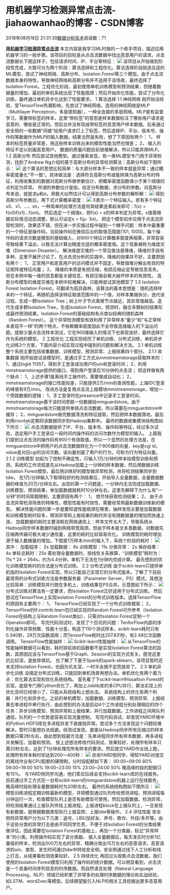 
# 用机器学习检测异常点击流​​​​​​​ - jiahaowanhao的博客 - CSDN博客


2018年08月18日 21:31:39[数据分析技术](https://me.csdn.net/jiahaowanhao)阅读数：71


**[用机器学习检测异常点击流](http://cda.pinggu.org/view/26405.html)**
本文内容是我学习ML时做的一个练手项目，描述应用机器学习的一般步骤。该项目的目标是从点击流数据中找出恶意用户的请求。点击流数据长下图这样子，包括请求时间、IP、平台等特征：
![](http://cda.pinggu.org/uploadfile/image/20180818/20180818065017_59252.png)
该项目从开始做到阶段性完成，大致可分为两个阶段：算法选择和工程优化。算法选择阶段挑选合适的ML模型，尝试了神经网络、高斯分布、Isolation Forest等三个模型。由于点击流数据本身的特性，导致神经网络和高斯分布并不适用于该场景，最终选择了Isolation Forest。工程优化阶段，最初使用单机训练模型和预测结果，但随着数据量的增加，最初的单机系统出现了性能瓶颈；然后开始优化性能，尝试了分布化训练，最终通过单机异步化达到了性能要求。
1 算法选择
1.1 神经网络
刚开始没经验，受TensorFlow热潮影响，先尝试了神经网络。选用的神经网络是MLP（Multilayer Perceptron，多层感知器），一种全连接的多层网络。MLP是有监督学习，需要带标签的样本，这里“带标签”的意思是样本数据标注了哪些用户请求是恶意的、哪些是正常的。但后台并没有现成带标签的恶意用户样本数据。后来通过安全侧的一些数据“间接”给用户请求打上了标签，然后选择IP、平台、版本号、操作码等数据作为MLP的输入数据。结果当然是失败，想了下原因有两个：
1， 样本的标签质量非常差，用这些样本训练出来的模型性能当然也很差；
2， 输入的特征不足以刻画恶意用户。
数据的质量问题目前很难解决，所以只能弃用MLP。
1.2 高斯分布
然后尝试其他模型。通过搜索发现，有一类ML模型专门用于异常检测，找到了Andrew Ng介绍的基于高斯分布的异常检测算法：高斯分布如下图所示：
![](http://cda.pinggu.org/uploadfile/image/20180818/20180818065008_14996.png)
这个算法的思想比较简单：与大部分样本不一致的样本就是异常；通过概率密度量化“不一致”。具体做法是：选择符合高斯分布或能转换为高斯分布的特征，利用收集到的数据对高斯分布做参数估计，把概率密度函数值小于某个阈值的点判定为异常。
所谓的参数估计是指，给定分布数据，求分布的参数。对高斯分布来说，就是求μ和σ。用极大似然估计可以得到高斯分布参数的解析解：
![](http://cda.pinggu.org/uploadfile/image/20180818/20180818065000_76124.png)
得到高斯分布参数后，用下式计算概率密度：
![](http://cda.pinggu.org/uploadfile/image/20180818/20180818064954_86497.png)
X表示一个特征输入。若有多个特征x0、x1、…、xn，一种简单的处理方法是将其结果连乘起来即可：f(x) = f(x0)f(x1)…f(xn)。
然后选定一个阈值ε，把f(x) < ε的样本判定为异常。ε值需根据实际情况动态调整，默认可设定ε = f(μ- 3σ)。
把这个模型初步应用于点击流异常检测时，效果还不错，但在进一步实施过程中碰到一个棘手问题：样本中最重要的一个特征是操作码，当前操作码在微信后台的取值范围是[101, 1000]，每个操作码的请求次数是模型的基础输入，对900个特征计算概率密度再相乘，非常容易导致结果下溢出，以致无法计算出精度合适的概率密度值。这个现象被称为维度灾难（Dimension Disaster）。
解决维度灾难的一个常见做法是降维，降维的手段有多种，这里不展开讨论了。在点击流分析的实践中，降维的效果并不好，主要原因有两个：
1， 正常用户和恶意用户的访问模式并不固定，导致很难分解出有效的特征矩阵或特征向量；
2， 降维的本质是有损压缩，有损压缩必定导致信息丢失。但在本例中每一维的信息都是关键信息，有损压缩会极大破坏样本的有效性。
高斯分布模型的维度灾难在本例中较难解决，只能再尝试其他模型了
1.3 Isolation Forest
Isolation Forest，可翻译为孤异森林，该算法的基本思想是：随机选择样本的一个特征，再随机选择该特征取值范围中的一个值，对样本集做拆分，迭代该过程，生成一颗Isolation Tree；树上叶子节点离根节点越近，其异常值越高。迭代生成多颗Isolation Tree，生成Isolation Forest，预测时，融合多颗树的结果形成最终预测结果。Isolation Forest的基础结构有点类似经典的随机森林（Random Forest）。
这个异常检测模型有效利用了异常样本“量少”和“与正常样本表现不一样”的两个特点，不依赖概率密度因此不会导致高维输入的下溢出问题。提取少量点击流样本测试，它在900维输入的情况下也表现良好，最终选择它作为系统的模型。
2 工程优化
工程实现经历了单机训练、分布式训练、单机异步化训练3个方案，下面内容介绍实现过程中碰到的问题和解决方法。
2.1 单机训练
整个系统主要包括收集数据、训练模型、预测异常、上报结果四个部分。
2.1.1 收集数据
刚开始尝试该模型时，是通过手工方式从mmstreamstorage获取样本的：
1，通过logid 11357，得到手工登录成功用户的uin和登录时间；
2，利用mmstreamstorage提供的接口，得到用户登录后10分钟的点击流；
但这样做有两个缺点：
1，上述步骤1是离线手工操作的，需要做成自动化；
2，mmstreamstorage的接口性能较差，只能提供2万/min的查询性能，上海IDC登录的峰值有9万/min。
改进办法是复用点击流上报模块mmstreamstorage，增加一个旁路数据的逻辑：
1，手工登录时在presence中记录手工登录时间，mmstreamstorage基于该时间旁路一份数据给mmguardstore。由于mmstreamstorage每次只能提供单挑点击流数据，所以需要在mmguardstore中缓存；
2，mmguardstore做完数据清洗和特征提取，然后把样本数据落地，最后利用crontab定期将该数据同步到Hadoop集群中。
最终的数据收集模块结构图如下所示：
![](http://cda.pinggu.org/uploadfile/image/20180818/20180818064934_58973.png)
点击流数据提供了IP、平台、版本号、操作码等特征，经过多次试验，选定用户手工登录后一段时间内操作码的访问次数作为模型的输入。
上面我们提到过点击流的操作码有900个有效取值，所以一个显然的处理方法是，在mmguardstore中把用户的点击流数据转化为一个900维的向量，key是cgi id，value是对应cgi的访问次数。该向量刻画了用户的行为，可称为行为特征向量。
2.1.2 训练模型
初起为了控制不确定性，只输入1万/分钟的样本给模型训练和预测。系统的工作流程是先从Hadoop加载上一分钟的样本数据，然后用数据训练Isolation Forest模型，最后用训练好的模型做异常检测，并将检测结果同步到tdw。
在1万/分钟输入下取得较好的检测结果后，开始导入全量数据，全量数据数据的峰值为20万/分钟左右。出现的第一个问题是，一分钟内无法完成加载数据、训练模型、预测结果，单加载数据就耗时10分钟左右。这里先解释下为什么有“一分钟”的时间周期限制，主要原因有两个：
1， 想尽快获取检测结果；
2， 由于点击流异常检测场景的特殊性，模型性能有时效性，需要经常用最新数据训练新的模型。
解决性能问题的第一步是要知道性能瓶颈在哪里，抽样发现主要是加载数据和训练模型耗时较多，预测异常和上报结果的耗时并没有随数据量的增加而快速上涨。
加载数据的耗时主要消耗在网络通信上：样本文件太大了，导致系统从Hadoop同步样本数据时碰到网络带宽瓶颈。但由于样本是文本类数据，对数据先压缩再传输可极大减少通信量，这里的耗时比较容易优化。
训练模型的耗时增加源于输入数据量的增加。下图是1万样本/min的输入下，系统个阶段的耗时：
![](http://cda.pinggu.org/uploadfile/image/20180818/20180818064924_93913.png)
其中：
加载程序： 2s
加载数据： 6s
训练模型：11s
分类异常： 2s
保存结果： 4s
单轮总耗时：25s
需处理全量数据时，按线性关系换算，“训练模型”耗时为：11s * 24 = 264s，约为4.4分钟，单机下无法在1分钟内完成计算。
最先想到的优化训练模型耗时的办法是分布式训练。
2.2 分布式训练
由于scikit-learn只提供单机版的Isolation Forest实现，所以只能自己实现它的分布式版本。了解了下目前最常用的分布式训练方法是参数服务器（Parameter Server，PS）模式，其想法比较简单：训练模型并行跑在多机上，训练结果在PS合并。示意图如下所示：
![](http://cda.pinggu.org/uploadfile/image/20180818/20180818064915_36378.png)
分布式训练对算法有一定要求，而Isolation Forest正好适用于分布式训练。
然后尝试在TensorFlow上实现Isolation Forest的分布式训练版本。选择TensorFlow的原因有主要两个：
1， TensorFlow已经实现了一个分布式训练框架；
2， TensorFlow的tf.contrib.learn包已经实现的Random Forest可作参考（Isolation Forest在结构上与Random Forest类似），只需对Isolation Forest定制一个Operation即可。
写完代码测试时，发现了个巨坑的问题：TenforFlow内部的序列化操作非常频繁、性能十分差。构造了110个测试样本，scikit-learn耗时只有0.340秒，29万次函数调用；而TensorFlow耗时达207.831秒，有2.48亿次函数调用。
TensorFlow性能抽样：
![](http://cda.pinggu.org/uploadfile/image/20180818/20180818064901_85274.png)
Scikit-learn性能抽样：
![](http://cda.pinggu.org/uploadfile/image/20180818/20180818064854_88765.png)
从TensorFlow的性能抽样数据可以看到，耗时排前排的函数都不是实现Isolation Forest算法的函数，其原因应该与TensorFlow基于Graph、Session的实现方式有关。感觉这里坑比较深，遂放弃填坑。
也了解了下基于Spark的spark-sklearn，该项目暂时还未支持Isolation Forest，也因为坑太深，一时半会搞不定而放弃了。
2.3 单机异步化训练
没搞定分布式训练，只能回到单机场景再想办法。单机优化有两个着力点：优化算法实现和优化系统结构。
首先看了下scikit-learn中Isoaltion Forest的实现，底层专门用Cython优化了，再加上Joblib库的多CPU并行，算法实现上的优化空间已经很小了，只能从系统结构上想办法。
系统结构上的优化有两个利器：并行化和异步化。之前的单机模型，加载数据、训练模型、预测异常、上报结果在单进程中串行执行，由此想到的办法是启动4个工作进程分别处理相应的四个任务：异步训练模型、预测异常和上报结果，并行加载数据。工作进程之间用队列通信，队列的一个优势是容易实现流量控制。
写完代码测试，却发现YARD环境中的Python HDFS库在多进程并发下直接抛异常。尝试多个方法发现这个问题较难解决，暂时只能想办法规避。经测试发现，直接从Hadoop同步所有压缩过的样本数据只需2秒左右，由此想到规避方法是：先单进程同步所有样本数据，再多进程并发解压、加载和预测。
按上述想法修改代码测试，效果较好，处理所有样本只需20秒左右，达到了1分钟处理完所有样本的要求。然后提交YARD作业线上跑，处理所有样本耗时却达到200～400秒：
![](http://cda.pinggu.org/uploadfile/image/20180818/20180818064844_85994.png)
咨询YARD侧同学，得知YARD对提交的离线作业有CPU配额的硬限制，分时段配额如下表：
00:00~09:00 80%
09:00~19:00 50%
19:00~23:00 15%
23:00~24:00 50%
晚高峰时段的配额只有15%。
与YARD侧同学沟通，他们答应后续会支持scikit-learn库的在线服务。目前通过手工方式在一台有scikit-learn的mmguardstore机器上运行在线服务，晚高峰时段处理全量数据耗时为20秒左右。
最终的系统结构图如下图所示：
![](http://cda.pinggu.org/uploadfile/image/20180818/20180818064836_91348.png)
模型训练进程定期训练最新的模型，并把模型通过队列传给预测进程。预测进程每分钟运行一次，检查模型队列上是否有新模型可使用，然后加载数据、检测异常，将检测结果通过上报队列传给上报进程。上报进程block在上报队列上，一旦发现有新数据，就根据数据类型执行上报监控、上报tdw等操作。
2.4 评估性能
安全侧将异常用户分为以下几类：盗号、LBS/加好友、养号、欺诈、外挂/多开等。由于这些分类的异常打击是由不同同学负责，不便于对Isolation Forest的分类结果做评估，因此需要在Isolation Forest的基础上，再加一个分类器，标记“异常样本”的小类。利用操作码实现了该分类器。
接入全量数据后，每天准实时分析1亿量级的样本，检测出500万左右的异常，精确分类出15万左右的恶意请求。恶意请求的uin、类型、发生时间通过tdw中转给安全侧。安全侧通过线下人工分析和线上打击，从结果看检测效果较好。
2.5 持续优化
再回过头观察点击流数据，我们使用的Isolation Forest模型只利用了操作码的统计数据。可以明显看到，点击流是一个具备时间序列信息的时序数据。而自然语言处理（Natural Language Processing，NLP）领域已经积累了非常多的处理时序数据的理论和实战经验，如LSTM、word2vec等模型。后续期望能引入NLP的相关工具挖掘出更多恶意用户。

